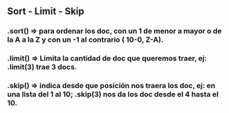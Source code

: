 ## Sort - Limit - Skip

### .sort() => para ordenar los doc, con un 1 de menor a mayor o de la A a la Z y con un -1 al contrario ( 10-0, Z-A).

### .limit() => Limita la cantidad de doc que queremos traer, ej: .limit(3) trae 3 docs.

### .skip() => indica desde que posición nos traera los doc, ej: en una lista del 1 al 10; .skip(3) nos da los doc desde el 4 hasta el 10.